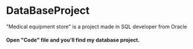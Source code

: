 # DataBaseProject
"Medical equipment store" is a project made in SQL developer from Oracle

#### Open "Code" file and you'll find my database project.

